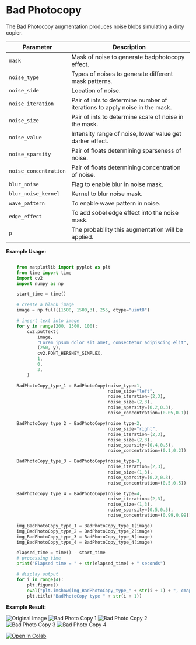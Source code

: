 # Bad Photocopy

The Bad Photocopy augmentation produces noise blobs simulating a dirty copier.

| Parameter            | Description                                                                |
|----------------------|----------------------------------------------------------------------------|
| `mask`               | Mask of noise to generate badphotocopy effect.                             |
| `noise_type`         | Types of noises to generate different mask patterns.                       |
| `noise_side`         | Location of noise.                                                         |
| `noise_iteration`    | Pair of ints to determine number of iterations to apply noise in the mask. |
| `noise_size`         | Pair of ints to determine scale of noise in the mask.                      |
| `noise_value`        | Intensity range of noise, lower value get darker effect.                   |
| `noise_sparsity`	   | Pair of floats determining sparseness of noise.                            |
| `noise_concentration`| Pair of floats determining concentration of noise.                         |
| `blur_noise`         | Flag to enable blur in noise mask.                                         |
| `blur_noise_kernel`  | Kernel to blur noise mask.                                                 |
| `wave_pattern`       | To enable wave pattern in noise.                                           |
| `edge_effect`        | To add sobel edge effect into the noise mask.                              |
| `p`                  | The probability this augmentation will be applied.                         |


**Example Usage:**
```python

    from matplotlib import pyplot as plt
    from time import time
    import cv2
    import numpy as np

    start_time = time()

    # create a blank image
    image = np.full((1500, 1500,3), 255, dtype="uint8")

    # insert text into image
    for y in range(200, 1300, 100):
        cv2.putText(
            image,
            "Lorem ipsum dolor sit amet, consectetur adipiscing elit",
            (250, y),
            cv2.FONT_HERSHEY_SIMPLEX,
            1,
            0,
            3,
        )

    BadPhotoCopy_type_1 = BadPhotoCopy(noise_type=1,
                                       noise_side="left",
                                       noise_iteration=(2,3),
                                       noise_size=(2,3),
                                       noise_sparsity=(0.2,0.3),
                                       noise_concentration=(0.05,0.1))

    BadPhotoCopy_type_2 = BadPhotoCopy(noise_type=2,
                                       noise_side="right",
                                       noise_iteration=(2,3),
                                       noise_size=(2,3),
                                       noise_sparsity=(0.4,0.5),
                                       noise_concentration=(0.1,0.2))

    BadPhotoCopy_type_3 = BadPhotoCopy(noise_type=3,
                                       noise_iteration=(2,3),
                                       noise_size=(1,3),
                                       noise_sparsity=(0.2,0.3),
                                       noise_concentration=(0.5,0.5))

    BadPhotoCopy_type_4 = BadPhotoCopy(noise_type=4,
                                       noise_iteration=(2,3),
                                       noise_size=(1,3),
                                       noise_sparsity=(0.5,0.5),
                                       noise_concentration=(0.99,0.99))

    img_BadPhotoCopy_type_1 = BadPhotoCopy_type_1(image)
    img_BadPhotoCopy_type_2 = BadPhotoCopy_type_2(image)
    img_BadPhotoCopy_type_3 = BadPhotoCopy_type_3(image)
    img_BadPhotoCopy_type_4 = BadPhotoCopy_type_4(image)

    elapsed_time = time() - start_time
    # processing time
    print("Elapsed time = " + str(elapsed_time) + " seconds")

    # display output
    for i in range(4):
        plt.figure()
        eval("plt.imshow(img_BadPhotoCopy_type_" + str(i + 1) + ", cmap='gray')")
        plt.title("BadPhotoCopy type " + str(i + 1))

```
**Example Result:**

![Original Image](../../images/Augmentations/BadPhotoCopyOriginal.png)
![Bad Photo Copy 1](../../images/Augmentations/BadPhotoCopyExample1.png)
![Bad Photo Copy 2](../../images/Augmentations/BadPhotoCopyExample2.png)
![Bad Photo Copy 3](../../images/Augmentations/BadPhotoCopyExample3.png)
![Bad Photo Copy 4](../../images/Augmentations/BadPhotoCopyExample4.png)

[![Open In Colab](https://colab.research.google.com/assets/colab-badge.svg)](https://colab.research.google.com/drive/1Gdo3mI65umZ6lTTqVIZJTE6YPogIBOzM?usp=sharing)
